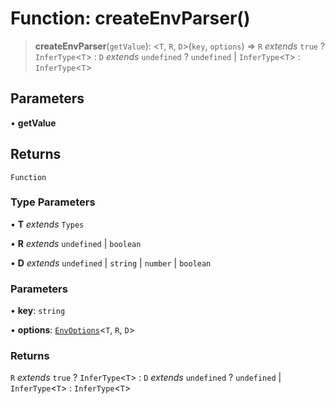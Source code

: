 # Function: createEnvParser()

> **createEnvParser**(`getValue`): \<`T`, `R`, `D`\>(`key`, `options`) => `R` _extends_ `true` ? `InferType`\<`T`\> : `D` _extends_ `undefined` ? `undefined` \| `InferType`\<`T`\> : `InferType`\<`T`\>

## Parameters

• **getValue**

## Returns

`Function`

### Type Parameters

• **T** _extends_ `Types`

• **R** _extends_ `undefined` \| `boolean`

• **D** _extends_ `undefined` \| `string` \| `number` \| `boolean`

### Parameters

• **key**: `string`

• **options**: [`EnvOptions`](../interfaces/EnvOptions.md)\<`T`, `R`, `D`\>

### Returns

`R` _extends_ `true` ? `InferType`\<`T`\> : `D` _extends_ `undefined` ? `undefined` \| `InferType`\<`T`\> : `InferType`\<`T`\>
